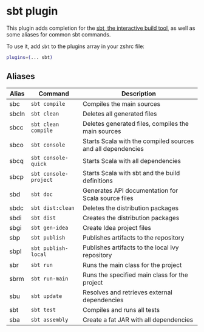 # sbt plugin

This plugin adds completion for the [sbt, the interactive build tool](https://scala-sbt.org/),
as well as some aliases for common sbt commands.

To use it, add `sbt` to the plugins array in your zshrc file:

```zsh
plugins=(... sbt)
```

## Aliases

| Alias | Command               | Description                                                  |
|-------|-----------------------|--------------------------------------------------------------|
| sbc   | `sbt compile`         | Compiles the main sources                                    |
| sbcln | `sbt clean`           | Deletes all generated files                                  |
| sbcc  | `sbt clean compile`   | Deletes generated files, compiles the main sources           |
| sbco  | `sbt console`         | Starts Scala with the compiled sources and all dependencies  |
| sbcq  | `sbt console-quick`   | Starts Scala with all dependencies                           |
| sbcp  | `sbt console-project` | Starts Scala with sbt and the build definitions              |
| sbd   | `sbt doc`             | Generates API documentation for Scala source files           |
| sbdc  | `sbt dist:clean`      | Deletes the distribution packages                            |
| sbdi  | `sbt dist`            | Creates the distribution packages                            |
| sbgi  | `sbt gen-idea`        | Create Idea project files                                    |
| sbp   | `sbt publish`         | Publishes artifacts to the repository                        |
| sbpl  | `sbt publish-local`   | Publishes artifacts to the local Ivy repository              |
| sbr   | `sbt run`             | Runs the main class for the project                          |
| sbrm  | `sbt run-main`        | Runs the specified main class for the project                |
| sbu   | `sbt update`          | Resolves and retrieves external dependencies                 |
| sbt   | `sbt test`            | Compiles and runs all tests                                  |
| sba   | `sbt assembly`        | Create a fat JAR with all dependencies                       |
